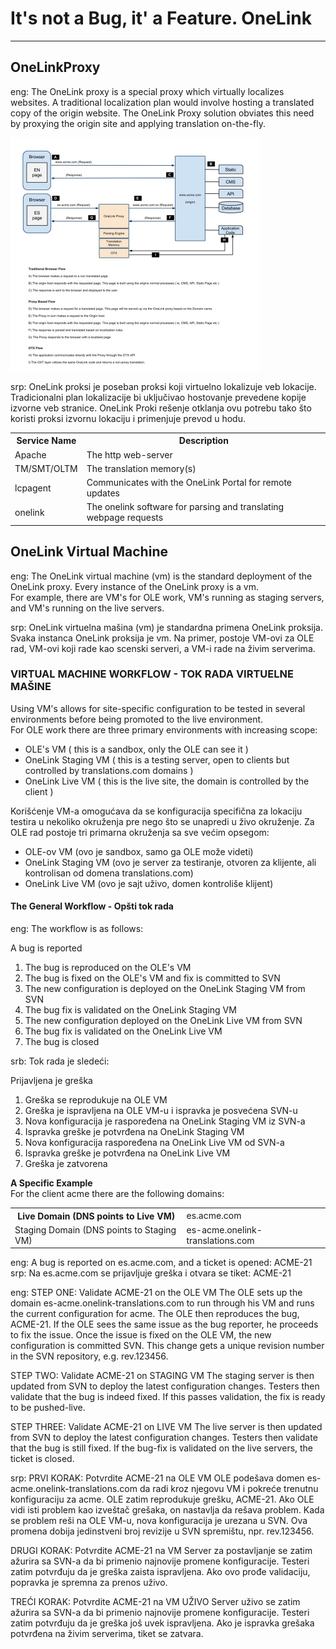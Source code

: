 # It's not a Bug, it' a Feature. OneLink

---------------------------------
## OneLinkProxy

eng: The OneLink proxy is a special proxy which virtually localizes websites. A traditional localization plan would involve 
hosting a translated copy of the origin website.  The OneLink Proxy solution obviates this need by proxying the origin 
site and applying translation on-the-fly.

<img src="https://github.com/antistereotip/OneLink/blob/main/proxy.jpg" width="400"/>

srp: OneLink proksi je poseban proksi koji virtuelno lokalizuje veb lokacije. Tradicionalni plan lokalizacije bi uključivao 
hostovanje prevedene kopije izvorne veb stranice. OneLink Proki rešenje otklanja ovu potrebu tako što koristi proksi izvornu 
lokaciju i primenjuje prevod u hodu.

<table class="confluenceTable"><tbody><tr><th class="confluenceTh">Service Name</th><th class="confluenceTh">Description</th>
  </tr><tr><td class="confluenceTd">Apache</td><td class="confluenceTd">The http web-server</td></tr><tr><td class="confluenceTd">
  TM/SMT/OLTM</td><td class="confluenceTd">The translation memory(s)</td></tr><tr><td class="confluenceTd">lcpagent</td><td class="confluenceTd">
  Communicates with the OneLink Portal for remote updates</td></tr><tr><td colspan="1" class="confluenceTd">onelink</td><td colspan="1" 
  class="confluenceTd">The onelink software for parsing and translating webpage requests</td></tr></tbody></table>


## OneLink Virtual Machine

eng: The OneLink virtual machine (vm) is the standard deployment of the OneLink proxy.  Every instance of the OneLink proxy is a vm.  
For example, there are VM's for OLE work, VM's running as staging servers, and VM's running on the live servers.

srp: OneLink virtuelna mašina (vm) je standardna primena OneLink proksija. Svaka instanca OneLink proksija je vm. Na primer, postoje
VM-ovi za OLE rad, VM-ovi koji rade kao scenski serveri, a VM-i rade na živim serverima.

### VIRTUAL MACHINE WORKFLOW - TOK RADA VIRTUELNE MAŠINE

Using VM's allows for site-specific configuration to be tested in several environments before being promoted to the live environment.  
For OLE work there are three primary environments with increasing scope:
* OLE's VM ( this is a sandbox, only the OLE can see it )
* OneLink Staging VM ( this is a testing server, open to clients but controlled by translations.com domains )
* OneLink Live VM ( this is the live site, the domain is controlled by the client )

Korišćenje VM-a omogućava da se konfiguracija specifična za lokaciju testira u nekoliko okruženja pre nego što se unapredi u živo okruženje.
Za OLE rad postoje tri primarna okruženja sa sve većim opsegom:
* OLE-ov VM (ovo je sandbox, samo ga OLE može videti)
* OneLink Staging VM (ovo je server za testiranje, otvoren za klijente, ali kontrolisan od domena translations.com)
* OneLink Live VM (ovo je sajt uživo, domen kontroliše klijent)

#### The General Workflow - Opšti tok rada

eng: The workflow is as follows:

A bug is reported
1. The bug is reproduced on the OLE's VM
2. The bug is fixed on the OLE's VM and fix is committed to SVN
3. The new configuration is deployed on the OneLink Staging VM from SVN
4. The bug fix is validated on the OneLink Staging VM
5. The new configuration deployed on the OneLink Live VM from SVN
6. The bug fix is validated on the OneLink Live VM
7. The bug is closed

srb: Tok rada je sledeći:

Prijavljena je greška
1. Greška se reprodukuje na OLE VM
2. Greška je ispravljena na OLE VM-u i ispravka je posvećena SVN-u
3. Nova konfiguracija je raspoređena na OneLink Staging VM iz SVN-a
4. Ispravka greške je potvrđena na OneLink Staging VM
5. Nova konfiguracija raspoređena na OneLink Live VM od SVN-a
6. Ispravka greške je potvrđena na OneLink Live VM
7. Greška je zatvorena

<b>A Specific Example</b><br />
For the client acme there are the following domains:

<table class="confluenceTable"><tbody><tr><th class="confluenceTh">Live Domain (DNS points to Live VM)</th><td class="confluenceTd">
  es.acme.com</td></tr><tr><td class="highlight-grey confluenceTd" data-highlight-colour="grey">Staging Domain (DNS points to Staging VM)
  </td><td class="confluenceTd">es-acme.onelink-translations.com</td></tr></tbody></table>

eng: A bug is reported on es.acme.com, and a ticket is opened: ACME-21
srp: Na es.acme.com se prijavljuje greška i otvara se tiket: ACME-21


eng:
STEP ONE: Validate ACME-21 on the OLE VM
The OLE sets up the domain es-acme.onelink-translations.com to run through his VM and runs the current configuration for acme.  The OLE then 
reproduces the bug, ACME-21. If the OLE sees the same issue as the bug reporter, he proceeds to fix the issue. Once the issue is fixed on the
OLE VM, the new configuration is committed SVN.  This change gets a unique revision number in the SVN repository, e.g. rev.123456.

STEP TWO:  Validate ACME-21 on STAGING VM
The staging server is then updated from SVN to deploy the latest configuration changes.  Testers then validate that the bug is indeed fixed. 
If this passes validation, the fix is ready to be pushed-live.

STEP THREE: Validate ACME-21 on LIVE VM
The live server is then updated from SVN to deploy the latest configuration changes.  Testers then validate that the bug is still fixed. 
If the bug-fix is validated on the live servers, the ticket is closed.



srp:
PRVI KORAK: Potvrdite ACME-21 na OLE VM
OLE podešava domen es-acme.onelink-translations.com da radi kroz njegovu VM i pokreće trenutnu konfiguraciju za acme. OLE zatim reprodukuje grešku, 
ACME-21. Ako OLE vidi isti problem kao izveštač grešaka, on nastavlja da rešava problem. Kada se problem reši na OLE VM-u, nova konfiguracija je 
urezana u SVN. Ova promena dobija jedinstveni broj revizije u SVN spremištu, npr. rev.123456.

DRUGI KORAK: Potvrdite ACME-21 na VM
Server za postavljanje se zatim ažurira sa SVN-a da bi primenio najnovije promene konfiguracije. Testeri zatim potvrđuju da je greška zaista 
ispravljena. Ako ovo prođe validaciju, popravka je spremna za prenos uživo.

TREĆI KORAK: Potvrdite ACME-21 na VM UŽIVO
Server uživo se zatim ažurira sa SVN-a da bi primenio najnovije promene konfiguracije. Testeri zatim potvrđuju da je greška još uvek ispravljena. 
Ako je ispravka grešaka potvrđena na živim serverima, tiket se zatvara.

